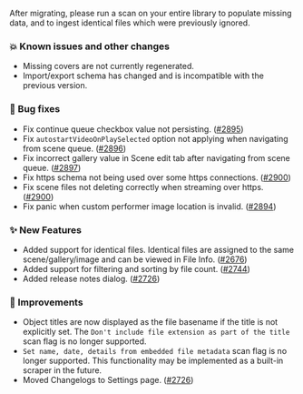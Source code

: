 After migrating, please run a scan on your entire library to populate missing data, and to ingest identical files which were previously ignored.

### 💥 Known issues and other changes
* Missing covers are not currently regenerated.
* Import/export schema has changed and is incompatible with the previous version.

### 🐛 Bug fixes
* Fix continue queue checkbox value not persisting. ([#2895](https://github.com/stashapp/stash/pull/2895))
* Fix `autostartVideoOnPlaySelected` option not applying when navigating from scene queue. ([#2896](https://github.com/stashapp/stash/pull/2896))
* Fix incorrect gallery value in Scene edit tab after navigating from scene queue. ([#2897](https://github.com/stashapp/stash/pull/2897))
* Fix https schema not being used over some https connections. ([#2900](https://github.com/stashapp/stash/pull/2900))
* Fix scene files not deleting correctly when streaming over https. ([#2900](https://github.com/stashapp/stash/pull/2900))
* Fix panic when custom performer image location is invalid. ([#2894](https://github.com/stashapp/stash/pull/2894))

### ✨ New Features
* Added support for identical files. Identical files are assigned to the same scene/gallery/image and can be viewed in File Info. ([#2676](https://github.com/stashapp/stash/pull/2676))
* Added support for filtering and sorting by file count. ([#2744](https://github.com/stashapp/stash/pull/2744))
* Added release notes dialog. ([#2726](https://github.com/stashapp/stash/pull/2726))

### 🎨 Improvements
* Object titles are now displayed as the file basename if the title is not explicitly set. The `Don't include file extension as part of the title` scan flag is no longer supported.
* `Set name, date, details from embedded file metadata` scan flag is no longer supported. This functionality may be implemented as a built-in scraper in the future.
* Moved Changelogs to Settings page. ([#2726](https://github.com/stashapp/stash/pull/2726))
